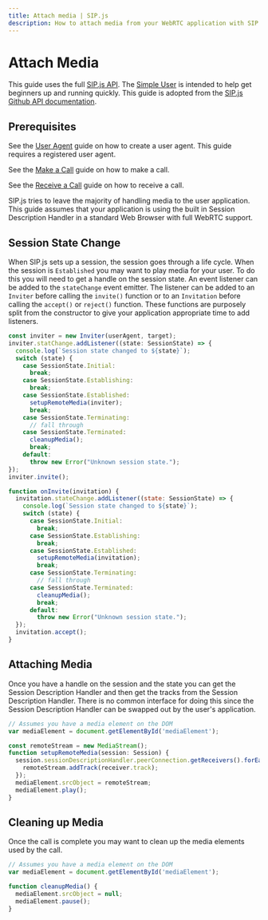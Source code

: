 ```yaml
---
title: Attach media | SIP.js
description: How to attach media from your WebRTC application with SIP.js.
---
```


# Attach Media

This guide uses the full [SIP.js API](https://github.com/onsip/SIP.js/blob/master/docs/api/sip.js.md). The [Simple User](./simple) is intended to help get beginners up and running quickly. This guide is adopted from the [SIP.js Github API documentation](https://github.com/onsip/SIP.js/blob/master/docs/api.md).

## Prerequisites

See the [User Agent](./user-agent) guide on how to create a user agent. This guide requires a registered user agent.

See the [Make a Call](./make-call) guide on how to make a call.

See the [Receive a Call](./receive-call) guide on how to receive a call.

SIP.js tries to leave the majority of handling media to the user application. This guide assumes that your application is using the built in Session Description Handler in a standard Web Browser with full WebRTC support.

## Session State Change

When SIP.js sets up a session, the session goes through a life cycle. When the session is `Established` you may want to play media for your user. To do this you will need to get a handle on the session state. An event listener can be added to the `stateChange` event emitter. The listener can be added to an `Inviter` before calling the `invite()` function or to an `Invitation` before calling the `accept()` or `reject()` function. These functions are purposely split from the constructor to give your application appropriate time to add listeners.

~~~javascript
const inviter = new Inviter(userAgent, target);
inviter.statChange.addListener((state: SessionState) => {
  console.log(`Session state changed to ${state}`);
  switch (state) {
    case SessionState.Initial:
      break;
    case SessionState.Establishing:
      break;
    case SessionState.Established:
      setupRemoteMedia(inviter);
      break;
    case SessionState.Terminating:
      // fall through
    case SessionState.Terminated:
      cleanupMedia();
      break;
    default:
      throw new Error("Unknown session state.");
});
inviter.invite();
~~~

~~~javascript
function onInvite(invitation) {
  invitation.stateChange.addListener((state: SessionState) => {
    console.log(`Session state changed to ${state}`);
    switch (state) {
      case SessionState.Initial:
        break;
      case SessionState.Establishing:
        break;
      case SessionState.Established:
        setupRemoteMedia(invitation);
        break;
      case SessionState.Terminating:
        // fall through
      case SessionState.Terminated:
        cleanupMedia();
        break;
      default:
        throw new Error("Unknown session state.");
  });
  invitation.accept();
}
~~~

## Attaching Media

Once you have a handle on the session and the state you can get the Session Description Handler and then get the tracks from the Session Description Handler. There is no common interface for doing this since the Session Description Handler can be swapped out by the user's application.

~~~javascript
// Assumes you have a media element on the DOM
var mediaElement = document.getElementById('mediaElement');

const remoteStream = new MediaStream();
function setupRemoteMedia(session: Session) {
  session.sessionDescriptionHandler.peerConnection.getReceivers().forEach((receiver) => {
    remoteStream.addTrack(receiver.track);
  });
  mediaElement.srcObject = remoteStream;
  mediaElement.play();
}
~~~

## Cleaning up Media

Once the call is complete you may want to clean up the media elements used by the call.

~~~javascript
// Assumes you have a media element on the DOM
var mediaElement = document.getElementById('mediaElement');

function cleanupMedia() {
  mediaElement.srcObject = null;
  mediaElement.pause();
}
~~~
